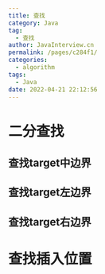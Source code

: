 ```yaml
---
title: 查找
category: Java
tag: 
  - 查找
author: JavaInterview.cn
permalink: /pages/c284f1/
categories: 
  - algorithm
tags: 
  - Java
date: 2022-04-21 22:12:56
---
```


# 二分查找

## 查找target中边界

## 查找target左边界

## 查找target右边界


# 查找插入位置


